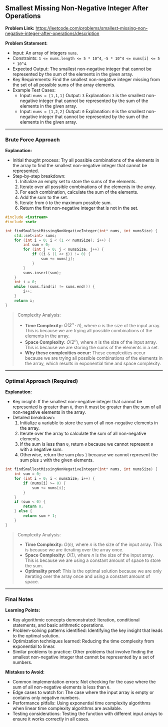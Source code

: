 ## Smallest Missing Non-Negative Integer After Operations
**Problem Link:** https://leetcode.com/problems/smallest-missing-non-negative-integer-after-operations/description

**Problem Statement:**
- Input: An array of integers `nums`.
- Constraints: `1 <= nums.length <= 5 * 10^4`, `-5 * 10^4 <= nums[i] <= 5 * 10^4`.
- Expected Output: The smallest non-negative integer that cannot be represented by the sum of the elements in the given array.
- Key Requirements: Find the smallest non-negative integer missing from the set of all possible sums of the array elements.
- Example Test Cases:
  - Input: `nums = [1,1,1]`
    Output: `3`
    Explanation: `3` is the smallest non-negative integer that cannot be represented by the sum of the elements in the given array.
  - Input: `nums = [1,2,2]`
    Output: `0`
    Explanation: `0` is the smallest non-negative integer that cannot be represented by the sum of the elements in the given array.

---

### Brute Force Approach
**Explanation:**
- Initial thought process: Try all possible combinations of the elements in the array to find the smallest non-negative integer that cannot be represented.
- Step-by-step breakdown:
  1. Initialize an empty set to store the sums of the elements.
  2. Iterate over all possible combinations of the elements in the array.
  3. For each combination, calculate the sum of the elements.
  4. Add the sum to the set.
  5. Iterate from `0` to the maximum possible sum.
  6. Return the first non-negative integer that is not in the set.

```cpp
#include <iostream>
#include <set>

int findSmallestMissingNonNegativeInteger(int* nums, int numsSize) {
    std::set<int> sums;
    for (int i = 0; i < (1 << numsSize); i++) {
        int sum = 0;
        for (int j = 0; j < numsSize; j++) {
            if ((i & (1 << j)) != 0) {
                sum += nums[j];
            }
        }
        sums.insert(sum);
    }
    int i = 0;
    while (sums.find(i) != sums.end()) {
        i++;
    }
    return i;
}
```

> Complexity Analysis:
> - **Time Complexity:** $O(2^n \cdot n)$, where $n$ is the size of the input array. This is because we are trying all possible combinations of the elements in the array.
> - **Space Complexity:** $O(2^n)$, where $n$ is the size of the input array. This is because we are storing the sums of the elements in a set.
> - **Why these complexities occur:** These complexities occur because we are trying all possible combinations of the elements in the array, which results in exponential time and space complexity.

---

### Optimal Approach (Required)
**Explanation:**
- Key insight: If the smallest non-negative integer that cannot be represented is greater than `0`, then it must be greater than the sum of all non-negative elements in the array.
- Detailed breakdown:
  1. Initialize a variable to store the sum of all non-negative elements in the array.
  2. Iterate over the array to calculate the sum of all non-negative elements.
  3. If the sum is less than `0`, return `0` because we cannot represent `0` with a negative sum.
  4. Otherwise, return the sum plus `1` because we cannot represent the sum plus `1` with the given elements.

```cpp
int findSmallestMissingNonNegativeInteger(int* nums, int numsSize) {
    int sum = 0;
    for (int i = 0; i < numsSize; i++) {
        if (nums[i] >= 0) {
            sum += nums[i];
        }
    }
    if (sum < 0) {
        return 0;
    } else {
        return sum + 1;
    }
}
```

> Complexity Analysis:
> - **Time Complexity:** $O(n)$, where $n$ is the size of the input array. This is because we are iterating over the array once.
> - **Space Complexity:** $O(1)$, where $n$ is the size of the input array. This is because we are using a constant amount of space to store the sum.
> - **Optimality proof:** This is the optimal solution because we are only iterating over the array once and using a constant amount of space.

---

### Final Notes

**Learning Points:**
- Key algorithmic concepts demonstrated: Iteration, conditional statements, and basic arithmetic operations.
- Problem-solving patterns identified: Identifying the key insight that leads to the optimal solution.
- Optimization techniques learned: Reducing the time complexity from exponential to linear.
- Similar problems to practice: Other problems that involve finding the smallest non-negative integer that cannot be represented by a set of numbers.

**Mistakes to Avoid:**
- Common implementation errors: Not checking for the case where the sum of all non-negative elements is less than `0`.
- Edge cases to watch for: The case where the input array is empty or contains only negative numbers.
- Performance pitfalls: Using exponential time complexity algorithms when linear time complexity algorithms are available.
- Testing considerations: Testing the function with different input arrays to ensure it works correctly in all cases.